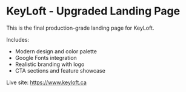 # KeyLoft - Upgraded Landing Page

This is the final production-grade landing page for KeyLoft.

Includes:
- Modern design and color palette
- Google Fonts integration
- Realistic branding with logo
- CTA sections and feature showcase

Live site: https://www.keyloft.ca
